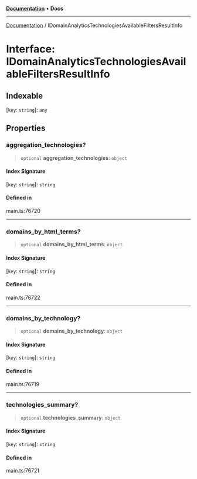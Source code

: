 [**Documentation**](../README.md) • **Docs**

***

[Documentation](../globals.md) / IDomainAnalyticsTechnologiesAvailableFiltersResultInfo

# Interface: IDomainAnalyticsTechnologiesAvailableFiltersResultInfo

## Indexable

 \[`key`: `string`\]: `any`

## Properties

### aggregation\_technologies?

> `optional` **aggregation\_technologies**: `object`

#### Index Signature

 \[`key`: `string`\]: `string`

#### Defined in

main.ts:76720

***

### domains\_by\_html\_terms?

> `optional` **domains\_by\_html\_terms**: `object`

#### Index Signature

 \[`key`: `string`\]: `string`

#### Defined in

main.ts:76722

***

### domains\_by\_technology?

> `optional` **domains\_by\_technology**: `object`

#### Index Signature

 \[`key`: `string`\]: `string`

#### Defined in

main.ts:76719

***

### technologies\_summary?

> `optional` **technologies\_summary**: `object`

#### Index Signature

 \[`key`: `string`\]: `string`

#### Defined in

main.ts:76721
